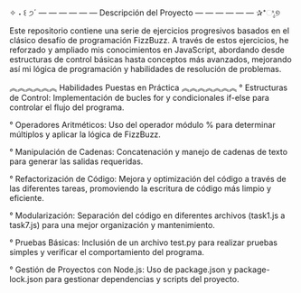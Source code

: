 ✧ ˖ ꒰ ੭´ — — — — — — Descripción del Proyecto — — — — — — ✰⁺ಿೖ୭

Este repositorio contiene una serie de ejercicios progresivos basados en el clásico desafío de programación FizzBuzz. A través de estos ejercicios, he reforzado y ampliado mis conocimientos en JavaScript, abordando desde estructuras de control básicas hasta conceptos más avanzados, mejorando así mi lógica de programación y habilidades de resolución de problemas.

︽︽︽︽︽︽ Habilidades Puestas en Práctica ︽︽︽︽︽︽︽
° Estructuras de Control: Implementación de bucles for y condicionales if-else para controlar el flujo del programa.

° Operadores Aritméticos: Uso del operador módulo % para determinar múltiplos y aplicar la lógica de FizzBuzz.

° Manipulación de Cadenas: Concatenación y manejo de cadenas de texto para generar las salidas requeridas.

° Refactorización de Código: Mejora y optimización del código a través de las diferentes tareas, promoviendo la escritura de código más limpio y eficiente.

° Modularización: Separación del código en diferentes archivos (task1.js a task7.js) para una mejor organización y mantenimiento.

° Pruebas Básicas: Inclusión de un archivo test.py para realizar pruebas simples y verificar el comportamiento del programa.

° Gestión de Proyectos con Node.js: Uso de package.json y package-lock.json para gestionar dependencias y scripts del proyecto.
